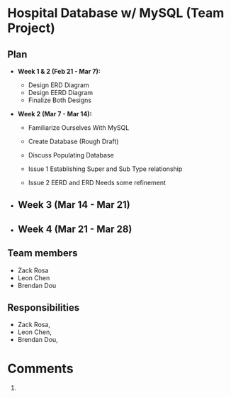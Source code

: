# Hospital Database w/ MySQL (Team Project)

## Plan

* **Week 1 & 2 (Feb 21 - Mar 7):**
  - Design ERD Diagram
  - Design EERD Diagram
  - Finalize Both Designs

* **Week 2 (Mar 7 - Mar 14):**
  - Familiarize Ourselves With MySQL
  - Create Database (Rough Draft)
  - Discuss Populating Database
  
  - Issue 1 Establishing Super and Sub Type relationship
  - Issue 2 EERD and ERD Needs some refinement 

* **Week 3 (Mar 14 - Mar 21)**
  -

* **Week 4 (Mar 21 - Mar 28)**
  -

## Team members

* Zack Rosa 
* Leon Chen
* Brendan Dou

## Responsibilities

* Zack Rosa,
* Leon Chen,
* Brendan Dou, 

# Comments
1. 
